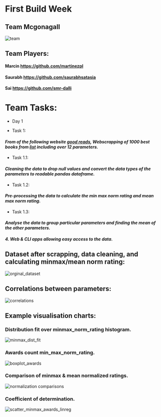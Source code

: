 # First Build Week 

## Team Mcgonagall

![team](https://github.com/martinezpl/goodreads_best2000/blob/main/pngs/704x396.jpg)

## **Team Players:**

#### Marcin https://github.com/martinezpl

#### Saurabh https://github.com/saurabhsatasia

#### Sai https://github.com/smr-dalli

# Team Tasks:

* Day 1

* Task 1:
#### *From of the following website [good reads](https://www.goodreads.com/), Webscrapping of 1000 best books from [list](https://www.goodreads.com/list/show/5.Best_Books_of_the_Decade_2000s) including over 12 parameters.*

  * Task 1.1:
  #### *Cleaning the data to drop null values and convert the data types of the parameters to readable pandas dataframe.*
  * Task 1.2:
  #### *Pre-processing the data to calculate the min max norm rating and mean max norm rating.*
  * Task 1.3:
  #### *Analyse the data to group particular parameters and finding the mean of the other parameters.*
  


#### *4. Web & CLI apps allowing easy access to the data.*





## Dataset after scrapping, data cleaning, and calculating minmax/mean norm rating:


![orginal_dataset](https://github.com/martinezpl/goodreads_best2000/blob/main/pngs/Complete%20data%20set.PNG)


## Correlations between parameters:

![correlations](https://github.com/martinezpl/goodreads_best2000/blob/main/pngs/correlations.png)


## Example visualisation charts:

### Distribution fit over minmax_norm_rating histogram.
![minmax_dist_fit](https://github.com/martinezpl/goodreads_best2000/blob/main/pngs/2minmax_norm_dist.png)

### Awards count min_max_norm_rating.
![boxplot_awards](https://github.com/martinezpl/goodreads_best2000/blob/main/pngs/8awards_cnt_minmax_norm_scatter.png)

### Comparison of minmax & mean normalized ratings.
![normalization comparisons](https://github.com/martinezpl/goodreads_best2000/blob/main/pngs/5comparison_mean_minmax.png)

### Coefficient of determination.
![scatter_minmax_awards_linreg](https://github.com/martinezpl/goodreads_best2000/blob/main/pngs/scatter_minmax_awards_linreg.png)
